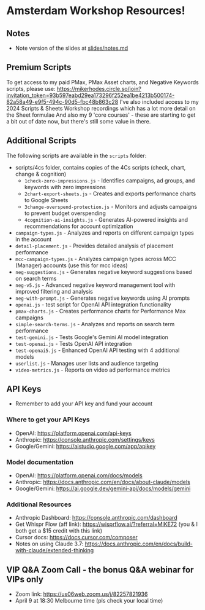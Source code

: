 # Amsterdam Workshop Resources!

## Notes
- Note version of the slides at [slides/notes.md](slides/notes.md)

## Premium Scripts
To get access to my paid PMax, PMax Asset charts, and Negative Keywords scripts, please use:
https://mikerhodes.circle.so/join?invitation_token=93b597eabd29ea173296f252ea1be4213b500174-82a58a49-e9f5-494c-90d5-fbc48b863c28
I've also included access to my 2024 Scripts & Sheets Workshop recordings which has a lot more detail on the Sheet formulae
And also my 9 'core courses' - these are starting to get a bit out of date now, but there's still some value in there.

## Additional Scripts
The following scripts are available in the `scripts` folder:

- scripts/4cs folder, contains copies of the 4Cs scripts (check, chart, change & cognition)
  - `1check-zero-impressions.js` - Identifies campaigns, ad groups, and keywords with zero impressions
  - `2chart-export-sheets.js` - Creates and exports performance charts to Google Sheets
  - `3change-overspend-protection.js` - Monitors and adjusts campaigns to prevent budget overspending
  - `4cognition-ai-insights.js` - Generates AI-powered insights and recommendations for account optimization
- `campaign-types.js` - Analyzes and reports on different campaign types in the account
- `detail-placement.js` - Provides detailed analysis of placement performance
- `mcc-campaign-types.js` - Analyzes campaign types across MCC (Manager) accounts (use this for mcc ideas)
- `neg-suggestions.js` - Generates negative keyword suggestions based on search terms
- `neg-v5.js` - Advanced negative keyword management tool with improved filtering and analysis
- `neg-with-prompt.js` - Generates negative keywords using AI prompts
- `openai.js` - test script for OpenAI API integration functionality
- `pmax-charts.js` - Creates performance charts for Performance Max campaigns
- `simple-search-terms.js` - Analyzes and reports on search term performance
- `test-gemini.js` - Tests Google's Gemini AI model integration
- `test-openai.js` - Tests OpenAI API integration
- `test-openai5.js` - Enhanced OpenAI API testing with 4 additional models
- `userlist.js` - Manages user lists and audience targeting
- `video-metrics.js` - Reports on video ad performance metrics 

## API Keys
- Remember to add your API key and fund your account

### Where to get your API Keys
- OpenAI: https://platform.openai.com/api-keys
- Anthropic: https://console.anthropic.com/settings/keys
- Google/Gemini: https://aistudio.google.com/app/apikey

### Model documentation
- OpenAI: https://platform.openai.com/docs/models
- Anthropic: https://docs.anthropic.com/en/docs/about-claude/models
- Google/Gemini: https://ai.google.dev/gemini-api/docs/models/gemini

### Additional Resources
- Anthropic Dashboard: https://console.anthropic.com/dashboard
- Get Whispr Flow (aff link): https://wisprflow.ai/?referral=MIKE72 (you & I both get a $15 credit with this link)
- Cursor docs: https://docs.cursor.com/composer
- Notes on using Claude 3.7: https://docs.anthropic.com/en/docs/build-with-claude/extended-thinking


## VIP Q&A Zoom Call - the bonus Q&A webinar for VIPs only 
- Zoom link: https://us06web.zoom.us/j/82257821936
- April 9 at 18:30 Melbourne time (pls check your local time)
